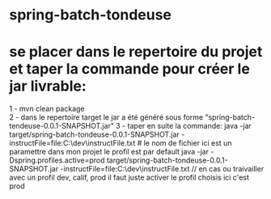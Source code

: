 # spring-batch-tondeuse
# se placer dans le repertoire du projet et taper la commande pour créer le jar livrable:
1 - mvn clean package   
2 - dans le repertoire target le jar a été généré sous forme "spring-batch-tendeuse-0.0.1-SNAPSHOT.jar"
3 - taper en suite la commande:
java -jar  target/spring-batch-tondeuse-0.0.1-SNAPSHOT.jar -instructFile=file:C:\\dev\\instructFile.txt # le nom de fichier ici est un paramettre dans mon projet le profil est par default 
java -jar -Dspring.profiles.active=prod target/spring-batch-tondeuse-0.0.1-SNAPSHOT.jar -instructFile=file:C:\\dev\\instructFile.txt // en cas ou traivailler avec un profil dev, calif, prod il faut juste activer le profil choisis ici c'est prod
